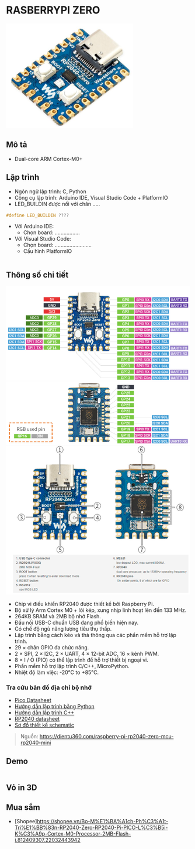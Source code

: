 # RASBERRYPI ZERO

![RasberryPi Zero RP2040](../assets/rp2040_zero.png)

## Mô tả

- Dual-core ARM Cortex-M0+


## Lập trình

- Ngôn ngữ lập trình: C, Python
- Công cụ lập trình: Arduino IDE, Visual Studio Code + PlatformIO
- LED_BUILDIN  được nối với chân .....

```C
#define LED_BUILDIN ????
```

- Với Arduino IDE:
  - Chọn board: .................
- Với Visual Studio Code:
  - Chọn board: .........................
  - Cấu hình PlatformIO

```env
```

## Thông số chi tiết

![RasberryPi Zero RP2040 pinout rear](../assets/rp2040_zero_pinout_rear.png)
![RasberryPi Zero RP2040 pinout back](../assets/rp2040_zero_pinout_back.png)
![RasberryPi Zero RP2040 pinout guide](../assets/rp2040_zero_pinout_guide.png)

- Chip vi điều khiển RP2040 được thiết kế bởi Raspberry Pi.
- Bộ xử lý Arm Cortex M0 + lõi kép, xung nhịp linh hoạt lên đến 133 MHz.
- 264KB SRAM và 2MB bộ nhớ Flash.
- Đầu nối USB-C chuẩn USB đang phổ biến hiện nay.
- Có chế độ ngủ năng lượng tiêu thụ thấp.
- Lập trình bằng cách kéo và thả thông qua các phần mềm hỗ trợ lập trình.
- 29 × chân GPIO đa chức năng.
- 2 × SPI, 2 × I2C, 2 × UART, 4 × 12-bit ADC, 16 × kênh PWM.
- 8 × I / O (PIO) có thể lập trình để hỗ trợ thiết bị ngoại vi.
- Phần mềm hỗ trợ lập trình C/C++, MicroPython.
- Nhiệt độ làm việc: -20°C to +85°C.

### Tra cứu bản đồ địa chỉ bộ nhớ

- [Pico Datasheet](https://datasheets.raspberrypi.com/pico/pico-datasheet.pdf)
- [Hướng dẫn lập trình bằng Python](https://datasheets.raspberrypi.com/pico/getting-started-with-pico.pdf)
- [Hướng dẫn lập trình C++](https://datasheets.raspberrypi.com/pico/raspberry-pi-pico-c-sdk.pdf)
- [RP2040 datasheet](https://datasheets.raspberrypi.com/rp2040/rp2040-datasheet.pdf)
- [Sơ đồ thiết kế schematic](https://datasheets.raspberrypi.com/rp2040/hardware-design-with-rp2040.pdf)

> Nguồn: <https://dientu360.com/raspberry-pi-rp2040-zero-mcu-rp2040-mini>

## Demo

```C
```

## Vỏ in 3D

## Mua sắm

- [Shopee]<https://shopee.vn/Bo-M%E1%BA%A1ch-Ph%C3%A1t-Tri%E1%BB%83n-RP2040-Zero-RP2040-Pi-PICO-L%C3%B5i-K%C3%A9p-Cortex-M0-Processor-2MB-Flash-i.812409307.22032443942>